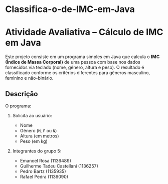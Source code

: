 # Classifica-o-de-IMC-em-Java

# Atividade Avaliativa – Cálculo de IMC em Java

Este projeto consiste em um programa simples em Java que calcula o **IMC (Índice de Massa Corporal)** de uma pessoa com base nos dados fornecidos via teclado (nome, gênero, altura e peso). O resultado é classificado conforme os critérios diferentes para gêneros masculino, feminino e não-binário.

## Descrição

O programa:

1. Solicita ao usuário:
   - Nome
   - Gênero (`M`, `F` ou `N`)
   - Altura (em metros)
   - Peso (em kg)

2. Integrantes do grupo 5:
   - Emanoel Rosa (1136489)
   - Guilherme Tadeu Castellani (1136257)
   - Pedro Bartz (1135935)
   - Rafael Pedra (1136090)
  


